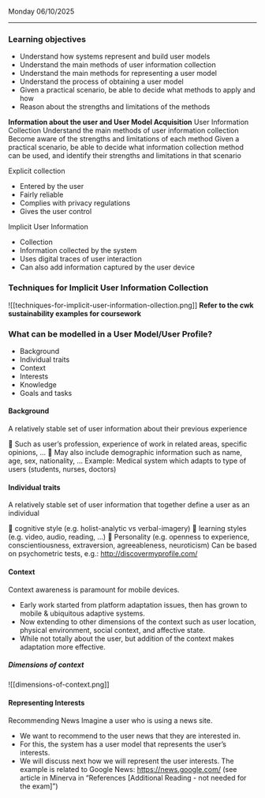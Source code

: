 Monday 06/10/2025

---
### Learning objectives
- Understand how systems represent and build user models
- Understand the main methods of user information collection
- Understand the main methods for representing a user model
- Understand the process of obtaining a user model
- Given a practical scenario, be able to decide what methods to apply and how
- Reason about the strengths and limitations of the methods

**Information about the user and User Model Acquisition**
User Information Collection
Understand the main methods of user information collection
Become aware of the strengths and limitations of each method
Given a practical scenario, be able to decide what information collection method can be used, and identify their strengths and limitations in that scenario

Explicit collection
- Entered by the user
- Fairly reliable
- Complies with privacy regulations
- Gives the user control

Implicit User Information
- Collection
- Information collected by the system
- Uses digital traces of user interaction
- Can also add information captured by the user device
### Techniques for Implicit User Information Collection
![[techniques-for-implicit-user-information-ollection.png]]
**Refer to the cwk sustainability examples for coursework**
### What can be modelled in a User Model/User Profile?
- Background
- Individual traits
- Context
- Interests
- Knowledge
- Goals and tasks

#### Background
A relatively stable set of user information about their previous experience

 Such as user’s profession, experience of work in related areas, specific opinions, …
 May also include demographic information such as name, age, sex, nationality, …
Example: Medical system which adapts to type of users (students, nurses, doctors)
#### Individual traits
A relatively stable set of user information that together define a user as an individual

 cognitive style (e.g. holist-analytic vs verbal-imagery)
 learning styles (e.g. video, audio, reading, …)
 Personality (e.g. openness to experience, conscientiousness, extraversion, agreeableness, neuroticism)
Can be based on psychometric tests, e.g.: http://discovermyprofile.com/
#### Context
Context awareness is paramount for mobile devices.
- Early work started from platform adaptation issues, then has grown to mobile & ubiquitous adaptive systems.
- Now extending to other dimensions of the context such as user location, physical environment, social context, and affective state.
- While not totally about the user, but addition of the context makes adaptation more effective.
##### Dimensions of context
![[dimensions-of-context.png]]
#### Representing Interests
Recommending News Imagine a user who is using a news site. 
- We want to recommend to the user news that they are interested in. 
- For this, the system has a user model that represents the user’s interests.
- We will discuss next how we will represent the user interests. 
The example is related to Google News: https://news.google.com/
(see article in Minerva in “References [Additional Reading - not needed for the exam]”)